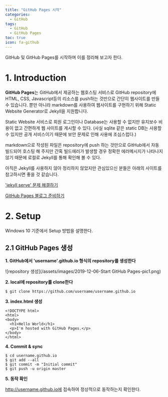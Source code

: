 ```yaml
---
title: "GitHub Pages 시작"
categories: 
  - GitHub
tags: 
  - GitHub
  - GitHub Pages
toc: true
icon: fa-github
---
```


GitHub 및 GitHub Pages를 시작하며 이를 정리해 보고자 한다.

# 1. Introduction

**GitHub Pages**는 GitHub에서 제공하는 웹호스팅 서비스로 GitHub repository에 HTML, CSS, Javascript등의 리소스를 push하는 것만으로 간단히 웹사이트를 만들 수 있습니다. 뿐만 아니라 markdown를 사용하여 웹사이트를 구현하기 위해 Static Website Generator로 Jekyll을 지원합니다.

Static Website 서비스로 회원 로그인이나 Database는 사용할 수 없지만 유지보수 비용이 없고 간편하게 웹 사이트를 게시할 수 있다.
(사실 sqlite 같은 static DB는 사용할 수 있지만 공개 서비스이기 때문에 보안 문제로 인해 사용에 조심스럽다.)

markdown으로 작성된 파일은 repository에 push 하는 것만으로 GitHub에서 자동 빌드되어 호스팅 해 주지만 간혹 빌드에러가 발생할 경우 정확한 에러메시지가 나타나지 않기 때문에 로컬로 Jekyll를 통해 확인해 볼 수 있다.

아직은 Jekyll를 사용하지 않아 정리하지 않았지만 관심있으신 분들은 아래의 사이트를 참고하시면 좋을 것 같습니다.

['jekyll serve' 문제 해결하기](https://ychae-leah.tistory.com/15)

[GitHub Pages 블로그 준비하기](https://devinlife.com/howto%20github%20pages/github-prepare/)


# 2. Setup
Windows 10 기준에서 Setup 방법을 설명한다.

## 2.1 GitHub Pages 생성
**1. GitHub에서 'username'.github.io 형식의 repository를 생성한다**

![repository 생성](/assets/images/2019-12-06-Start GitHub Pages-pic1.png)


**2. local에 repository를 clone한다**
```
$ git clone https://github.com/username/username.github.io
```

**3. index.html 생성**
```
<!DOCTYPE html>
<html>
<body>
  <h1>Hello World</h1>
  <p>I'm hosted with GitHub Pages.</p>
</body>
</html>
```

**4. Commit & sync**
```
$ cd username.github.io
$ git add --all
$ git commit -m "Initial commit"
$ git push -u origin master
```

**5. 동작 확인**

http://username.github.io에 접속하여 정상적으로 동작하는지 확인한다.